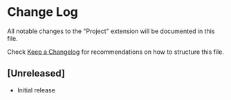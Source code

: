 # Change Log

All notable changes to the "Project" extension will be documented in this file.

Check [Keep a Changelog](http://keepachangelog.com/) for recommendations on how to structure this file.

## [Unreleased]

- Initial release